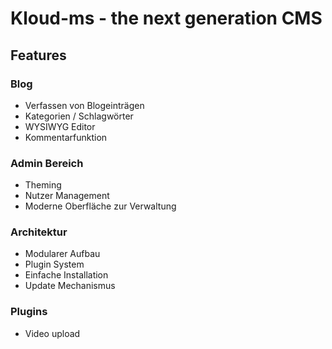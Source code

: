# Kloud-ms - the next generation CMS

## Features

### Blog
- Verfassen von Blogeinträgen 
- Kategorien / Schlagwörter
- WYSIWYG Editor
- Kommentarfunktion

### Admin Bereich
- Theming
- Nutzer Management
- Moderne Oberfläche zur Verwaltung

### Architektur
- Modularer Aufbau
- Plugin System
- Einfache Installation
- Update Mechanismus

### Plugins
- Video upload
